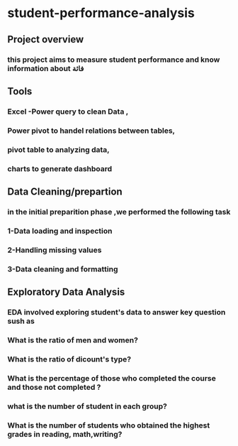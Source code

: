 # student-performance-analysis

 ## Project overview 
 ### this project aims to measure student performance and know information about فاثة
 ## Tools
### Excel -Power query to clean Data ,
 ### Power pivot to handel relations between tables,
 ### pivot table to analyzing data,
 ### charts to generate dashboard
 
## Data Cleaning/prepartion
### in the initial preparition phase ,we performed the following task 
### 1-Data loading and inspection
### 2-Handling missing values
### 3-Data cleaning and formatting
## Exploratory Data Analysis
### EDA involved exploring student's data to answer key question sush as 
### What is the ratio of men and women?
### What is the ratio of dicount's type?
### What is the percentage of those who completed the course and those not completed ?
### what is the number of student in each group?
### What is the number of students who obtained the highest grades  in reading, math,writing?


